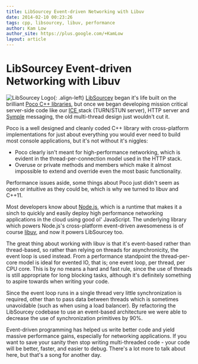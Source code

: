 ```yaml
---
title: LibSourcey Event-driven Networking with Libuv
date: 2014-02-10 00:23:26
tags: cpp, libsourcey, libuv, performance
author: Kam Low
author_site: https://plus.google.com/+KamLow
layout: article
---
```

# LibSourcey Event-driven Networking with Libuv

![LibSourcey Logo](logos/libsourcey-120x120.png "LibSourcey Logo"){: .align-left} 
<a href="http://sourcey.com/libsourcey" title="C++ Networking Evolved" target="_blank">LibSourcey</a> began it's life built on the brilliant [Poco C++ libraries](http://pocoproject.org/), but once we began developing mission critical server-side code like our <a href="https://tools.ietf.org/html/rfc5245" title="Interactive Connectivity Establishment" target="_blank">ICE </a>stack (TURN/STUN server), HTTP server and <a href="http://sourcey.com/symple" title="Messaging Made Symple" target="_blank">Symple</a> messaging, the old multi-thread design just wouldn't cut it.

Poco is a well designed and cleanly coded C++ library with cross-platform implementations for just about everything you would ever need to build most console applications, but it's not without it's niggles:

* Poco clearly isn't meant for high-performance networking, which is evident in the thread-per-connection model used in the HTTP stack. 
* Overuse or private methods and members which make it almost impossible to extend and override even the most basic functionality. 

Performance issues aside, some things about Poco just didn't seem as open or intuitive as they could be, which is why we turned to libuv and C++11.

Most developers know about <a href="http://nodejs.org/" title="NodeJS" target="_blank">Node.js</a>, which is a runtime that makes it a sinch to quickly and easily deploy high performance networking applications in the cloud using good ol' JavaScript. The underlying library which powers Node.js's cross-platform event-driven awesomeness is of course <a href="https://github.com/joyent/libuv" title="Cross-platform asychronous I/O">libuv</a>, and now it powers LibSourcey too.

The great thing about working with libuv is that it's event-based rather than thread-based, so rather than relying on threads for asynchronicity, the event loop is used instead. From a performance standpoint the thread-per-core model is ideal for evented IO, that is; one event loop, per thread, per CPU core. This is by no means a hard and fast rule, since the use of threads is still appropriate for long blocking tasks, although it's definitely something to aspire towards when writing your code.

Since the event loop runs in a single thread very little synchronization is required, other than to pass data between threads which is sometimes unavoidable (such as when using a load balancer). By refactoring the LibSourcey codebase to use an event-based architecture we were able to decrease the use of synchronization primitives by 90%.

<!--cross-platform asynchronous I/O 
One important consideration with this evented IO model is that the packet must be handled, and event loop freed as soon as possible in order to maintain good performance. LibSourcey uses the `PacketStream` class to handle all heavy asynchronous data processing, such as video capture and media encoding and the like. The <a href="http://sourcey.com/libsourcey-packetstream-api/" title="LibSourcey PacketStream API" target="_blank">PacketStream</a> receives packets from any thread and passes them to arbitrary PacketProcessor implementations which process the data and synchronise output with the event loop - usually for broadcasting via the socket. We were able to achieve, so stick to a thread-per-core model if you can
-->

Event-driven programming has helped us write better code and yield massive performance gains, especially for networking applications. If you want to save your sanity then stop writing multi-threaded code - your code will be better, faster, and easier to debug. There's a lot more to talk about here, but that's a song for another day.
